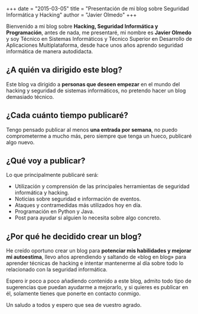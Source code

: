 +++
date = "2015-03-05"
title = "Presentación de mi blog sobre Seguridad Informática y Hacking"
author = "Javier Olmedo"
+++

Bienvenido a mi blog sobre **Hacking, Seguridad Informática y Programación**, antes de nada, me presentaré, mi nombre es **Javier Olmedo** y soy Técnico en Sistemas Informáticos y Técnico Superior en Desarrollo de Aplicaciones Multiplataforma, desde hace unos años aprendo seguridad informática de manera autodidacta.

## ¿A quién va dirigido este blog?

Este blog va dirigido a **personas que deseen empezar** en el mundo del hacking y seguridad de sistemas informáticos, no pretendo hacer un blog demasiado técnico.

## ¿Cada cuánto tiempo publicaré?

Tengo pensado publicar al menos **una entrada por semana**, no puedo comprometerme a mucho más, pero siempre que tenga un hueco, publicaré algo nuevo.

## ¿Qué voy a publicar?

Lo que principalmente publicaré será:

- Utilización y comprensión de las principales herramientas de seguridad informática y hacking.
- Noticias sobre seguridad e información de eventos.
- Ataques y contramedidas más utilizados hoy en día.
- Programación en Python y Java.
- Post para ayudar si alguien lo necesita sobre algo concreto.

## ¿Por qué he decidido crear un blog?

He creído oportuno crear un blog para **potenciar mis habilidades y mejorar mi autoestima**, llevo años aprendiendo y saltando de «blog en blog» para aprender técnicas de hacking e intentar mantenerme al día sobre todo lo relacionado con la seguridad informática.

Espero ir poco a poco añadiendo contenido a este blog, admito todo tipo de sugerencias que puedan ayudarme a mejorarlo, y si quieres es publicar en él, solamente tienes que ponerte en contacto conmigo.

Un saludo a todos y espero que sea de vuestro agrado.